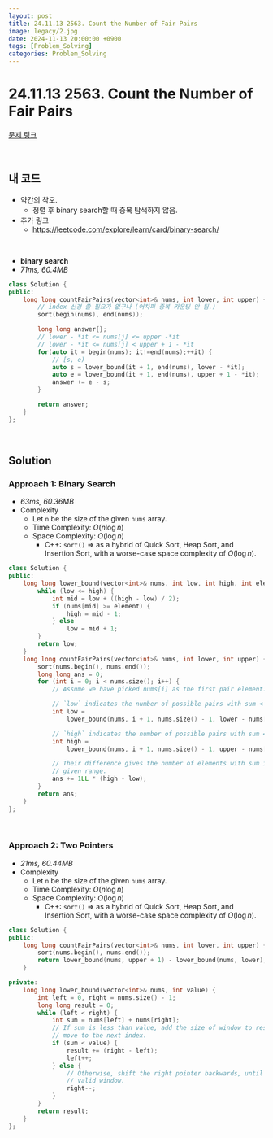 ```yaml
---
layout: post
title: 24.11.13 2563. Count the Number of Fair Pairs
image: legacy/2.jpg
date: 2024-11-13 20:00:00 +0900
tags: [Problem_Solving]
categories: Problem_Solving
---
```


# 24.11.13 2563. Count the Number of Fair Pairs
[문제 링크](https://leetcode.com/problems/count-the-number-of-fair-pairs/description/?envType=daily-question&envId=2024-11-13)

<br/>

## 내 코드
- 약간의 착오.
  - 정렬 후 binary search할 때 중복 탐색하지 않음.
- 추가 링크
  - https://leetcode.com/explore/learn/card/binary-search/

<br/>

- **binary search**
- *71ms, 60.4MB*

```cpp
class Solution {
public:
    long long countFairPairs(vector<int>& nums, int lower, int upper) {
        // index 신경 쓸 필요가 없구나 (어차피 중복 카운팅 안 됨.)
        sort(begin(nums), end(nums));

        long long answer{};
        // lower - *it <= nums[j] <= upper -*it
        // lower - *it <= nums[j] < upper + 1 - *it 
        for(auto it = begin(nums); it!=end(nums);++it) {
            // [s, e)
            auto s = lower_bound(it + 1, end(nums), lower - *it);
            auto e = lower_bound(it + 1, end(nums), upper + 1 - *it);
            answer += e - s;
        }

        return answer;
    }
};
```

<br/>

## Solution

### Approach 1: Binary Search
- *63ms, 60.36MB*
- Complexity
  - Let `n` be the size of the given `nums` array.
  - Time Complexity: $O(n \log n)$
  - Space Complexity: $O(\log n)$
    - C++: `sort()` $\Rightarrow$ as a hybrid of Quick Sort, Heap Sort, and Insertion Sort, with a worse-case space complexity of $O(\log n)$.

```cpp
class Solution {
public:
    long long lower_bound(vector<int>& nums, int low, int high, int element) {
        while (low <= high) {
            int mid = low + ((high - low) / 2);
            if (nums[mid] >= element) {
                high = mid - 1;
            } else
                low = mid + 1;
        }
        return low;
    }
    long long countFairPairs(vector<int>& nums, int lower, int upper) {
        sort(nums.begin(), nums.end());
        long long ans = 0;
        for (int i = 0; i < nums.size(); i++) {
            // Assume we have picked nums[i] as the first pair element.

            // `low` indicates the number of possible pairs with sum < lower.
            int low =
                lower_bound(nums, i + 1, nums.size() - 1, lower - nums[i]);

            // `high` indicates the number of possible pairs with sum <= upper.
            int high =
                lower_bound(nums, i + 1, nums.size() - 1, upper - nums[i] + 1);

            // Their difference gives the number of elements with sum in the
            // given range.
            ans += 1LL * (high - low);
        }
        return ans;
    }
};
```
<br/>

### Approach 2: Two Pointers
- *21ms, 60.44MB*
- Complexity
  - Let `n` be the size of the given `nums` array.
  - Time Complexity: $O(n \log n)$
  - Space Complexity: $O(\log n)$
    - C++: `sort()` $\Rightarrow$ as a hybrid of Quick Sort, Heap Sort, and Insertion Sort, with a worse-case space complexity of $O(\log n)$.

```cpp
class Solution {
public:
    long long countFairPairs(vector<int>& nums, int lower, int upper) {
        sort(nums.begin(), nums.end());
        return lower_bound(nums, upper + 1) - lower_bound(nums, lower);
    }

private:
    long long lower_bound(vector<int>& nums, int value) {
        int left = 0, right = nums.size() - 1;
        long long result = 0;
        while (left < right) {
            int sum = nums[left] + nums[right];
            // If sum is less than value, add the size of window to result and
            // move to the next index.
            if (sum < value) {
                result += (right - left);
                left++;
            } else {
                // Otherwise, shift the right pointer backwards, until we get a
                // valid window.
                right--;
            }
        }
        return result;
    }
};
```
<br/>